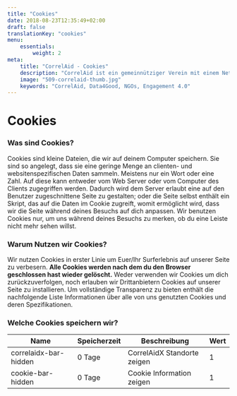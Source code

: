 ```yaml
---
title: "Cookies"
date: 2018-08-23T12:35:49+02:00
draft: false
translationKey: "cookies"
menu: 
    essentials:
        weight: 2
meta:
    title: "CorrelAid - Cookies"
    description: "CorrelAid ist ein gemeinnütziger Verein mit einem Netzwerk von 1400 ehrenamtlichen Datenanalyst*innen."
    image: "509-correlaid-thumb.jpg"
    keywords: "CorrelAid, Data4Good, NGOs, Engagement 4.0"
---
```


# Cookies


### Was sind Cookies?

Cookies sind kleine Dateien, die wir auf deinem Computer speichern. Sie sind so angelegt, dass sie eine geringe Menge an clienten- und websitenspezifischen Daten sammeln. Meistens nur ein Wort oder eine Zahl. Auf diese kann entweder vom Web Server oder vom Computer des Clients zugegriffen werden. Dadurch wird dem Server erlaubt eine auf den Benutzer zugeschnittene Seite zu gestalten; oder die Seite selbst enthält ein Skript, das auf die Daten im Cookie zugreift, womit ermöglicht wird, dass wir die Seite während deines Besuchs auf dich anpassen. Wir benutzen Cookies nur, um uns während deines Besuchs zu merken, ob du eine Leiste nicht mehr sehen willst.

### Warum Nutzen wir Cookies?

Wir nutzen Cookies in erster Linie um Euer/Ihr Surferlebnis auf unserer Seite zu verbesern. **Alle Cookies werden nach dem du den Browser geschlossen hast wieder gelöscht.** Weder verwenden wir Cookies um dich zurückzuverfolgen, noch erlauben wir Drittanbietern Cookies auf unserer Seite zu installieren. Um vollständige Transparenz zu bieten enthält die nachfolgende Liste Informationen über alle von uns genutzten Cookies und deren Spezifikationen.

### Welche Cookies speichern wir?

Name                      | Speicherzeit | Beschreibung                     | Wert |
------------------------- | ------------ | -------------------------------- | ---- |
correlaidx-bar-hidden     | 0 Tage       | CorrelAidX Standorte zeigen      | 1    |
cookie-bar-hidden         | 0 Tage       | Cookie Information zeigen        | 1    |


